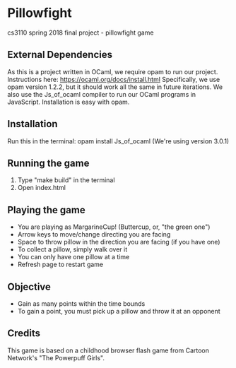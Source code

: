 # Pillowfight
cs3110 spring 2018 final project - pillowfight game
## External Dependencies
As this is a project written in OCaml, we require opam to run our project. Instructions here: https://ocaml.org/docs/install.html
Specifically, we use opam version 1.2.2, but it should work all the same in future iterations.
We also use the Js_of_ocaml compiler to run our OCaml programs in JavaScript. Installation is easy with opam.
## Installation
Run this in the terminal: opam install Js_of_ocaml
(We're using version 3.0.1)
## Running the game
1. Type "make build" in the terminal
2. Open index.html
## Playing the game
- You are playing as MargarineCup! (Buttercup, or, "the green one")
- Arrow keys to move/change directing you are facing
- Space to throw pillow in the direction you are facing (if you have one)
- To collect a pillow, simply walk over it
- You can only have one pillow at a time
- Refresh page to restart game
## Objective
- Gain as many points within the time bounds
- To gain a point, you must pick up a pillow and throw it at an opponent
## Credits
This game is based on a childhood browser flash game from Cartoon Network's "The Powerpuff Girls".
